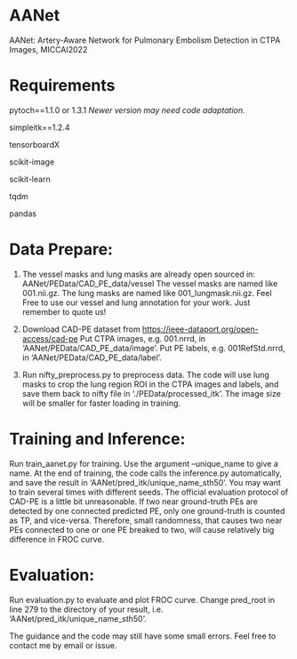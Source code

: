 # AANet
AANet: Artery-Aware Network for Pulmonary Embolism Detection in CTPA Images, MICCAI2022

# Requirements
pytoch==1.1.0 or 1.3.1 *Newer version may need code adaptation.*

simpleitk==1.2.4

tensorboardX

scikit-image

scikit-learn

tqdm

pandas


# Data Prepare:
1.	The vessel masks and lung masks are already open sourced in:
AANet/PEData/CAD_PE_data/vessel
The vessel masks are named like 001.nii.gz. The lung masks are named like 001_lungmask.nii.gz.
Feel Free to use our vessel and lung annotation for your work. Just remember to quote us!

2.	Download CAD-PE dataset from https://ieee-dataport.org/open-access/cad-pe
Put CTPA images, e.g. 001.nrrd, in ‘AANet/PEData/CAD_PE_data/image’.
Put PE labels, e.g. 001RefStd.nrrd, in ‘AANet/PEData/CAD_PE_data/label’.

3.	Run nifty_preprocess.py to preprocess data. The code will use lung masks to crop the lung region ROI in the CTPA images and labels, and save them back to nifty file in ‘./PEData/processed_itk’. The image size will be smaller for faster loading in training.

# Training and Inference:
Run train_aanet.py for training. Use the argument –unique_name to give a name. At the end of training, the code calls the inference.py automatically, and save the result in ‘AANet/pred_itk/unique_name_sth50’. 
You may want to train several times with different seeds. The official evaluation protocol of CAD-PE is a little bit unreasonable. If two near ground-truth PEs are detected by one connected predicted PE, only one ground-truth is counted as TP, and vice-versa. Therefore, small randomness, that causes two near PEs connected to one or one PE breaked to two, will cause relatively big difference in FROC curve.

# Evaluation:
Run evaluation.py to evaluate and plot FROC curve. Change pred_root in line 279 to the directory of your result, i.e. ‘AANet/pred_itk/unique_name_sth50’.

The guidance and the code may still have some small errors. Feel free to contact me by email or issue.





